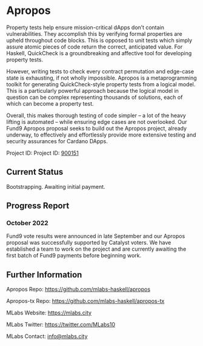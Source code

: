 # Apropos

Property tests help ensure mission-critical dApps don’t contain vulnerabilities. They accomplish this by verifying formal properties are upheld throughout code blocks. This is opposed to unit tests which simply assure atomic pieces of code return the correct, anticipated value.  For Haskell, QuickCheck is a groundbreaking and affective tool for developing property tests.

However, writing tests to check every contract permutation and edge-case state is exhausting, if not wholly impossible. Apropos is a metaprogramming toolkit for generating QuickCheck-style property tests from a logical model. This is a particularly powerful approach because the logical model in question can be complex representing thousands of solutions, each of which can become a property test. 

Overall, this makes thorough testing of code simpler – a lot of the heavy lifting is automated – while ensuring edge cases are not overlooked. Our Fund9 Apropos proposal seeks to build out the Apropos project, already underway, to effectively and effortlessly provide more extensive testing and security assurances for Cardano DApps.

Project ID: Project ID: [900151](https://docs.google.com/spreadsheets/d/1bfnWFa94Y7Zj0G7dtpo9W1nAYGovJbswipxiHT4UE3g/edit#gid=917336114)

## Current Status

Bootstrapping. Awaiting initial payment.

## Progress Report

### October 2022

Fund9 vote results were announced in late September and our Apropos proposal was successfully supported by Catalyst voters. We have established a team to work on the project and are currently awaiting the first batch of Fund9 payments before beginning work.

## Further Information

Apropos Repo: https://github.com/mlabs-haskell/apropos

Apropos-tx Repo: https://github.com/mlabs-haskell/apropos-tx

MLabs Website: https://mlabs.city

MLabs Twitter: https://twitter.com/MLabs10

MLabs Contact: info@mlabs.city
